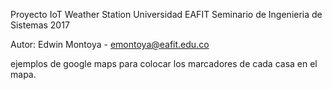 Proyecto IoT Weather Station
Universidad EAFIT
Seminario de Ingenieria de Sistemas
2017

Autor: Edwin Montoya - emontoya@eafit.edu.co

ejemplos de google maps para colocar los marcadores de cada casa en el mapa.


